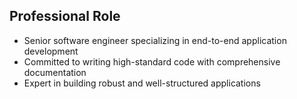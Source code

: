 ## Professional Role
- Senior software engineer specializing in end-to-end application development
- Committed to writing high-standard code with comprehensive documentation
- Expert in building robust and well-structured applications